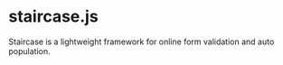 staircase.js
============

Staircase is a lightweight framework for online form validation and auto population.